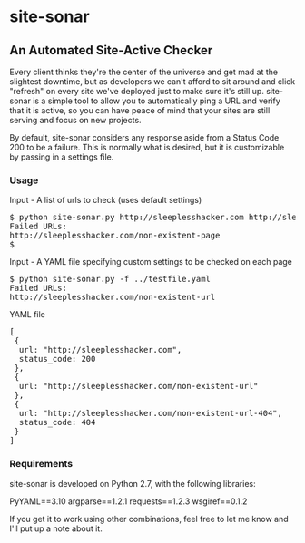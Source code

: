 site-sonar
==========

## An Automated Site-Active Checker ##

Every client thinks they're the center of the universe and get mad at the slightest downtime, but as developers we can't afford to sit around and click "refresh" on every site we've deployed just to make sure it's still up. site-sonar is a simple tool to allow you to automatically ping a URL and verify that it is active, so you can have peace of mind that your sites are still serving and focus on new projects.

By default, site-sonar considers any response aside from a Status Code 200 to be a failure. This is normally what is desired, but it is customizable by passing in a settings file.

### Usage ###
Input - A list of urls to check (uses default settings)
<pre>
$ python site-sonar.py http://sleeplesshacker.com http://sleeplesshacker.com/non-existent-page
Failed URLs:
http://sleeplesshacker.com/non-existent-page
$ 
</pre>

Input - A YAML file specifying custom settings to be checked on each page
<pre>
$ python site-sonar.py -f ../testfile.yaml
Failed URLs:
http://sleeplesshacker.com/non-existent-url
</pre>

YAML file
<pre>
[
 {
  url: "http://sleeplesshacker.com",
  status_code: 200
 },
 {
  url: "http://sleeplesshacker.com/non-existent-url"
 },
 {
  url: "http://sleeplesshacker.com/non-existent-url-404",
  status_code: 404
 }
]
</pre>


### Requirements ###
site-sonar is developed on Python 2.7, with the following libraries:

PyYAML==3.10
argparse==1.2.1
requests==1.2.3
wsgiref==0.1.2

If you get it to work using other combinations, feel free to let me know and I'll put up a note about it.
